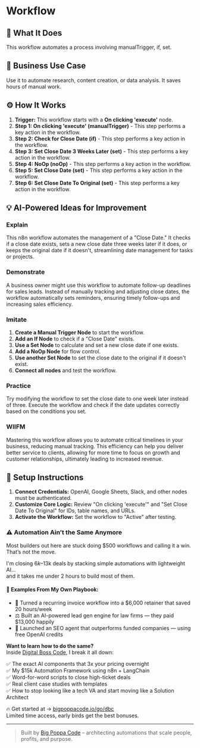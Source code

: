 # Workflow

## 🚀 What It Does
This workflow automates a process involving manualTrigger, if, set.

## 💼 Business Use Case
Use it to automate research, content creation, or data analysis. It saves hours of manual work.

## ⚙️ How It Works
1.  **Trigger:** This workflow starts with a **On clicking 'execute'** node.
2. **Step 1: On clicking 'execute' (manualTrigger)** - This step performs a key action in the workflow.
3. **Step 2: Check for Close Date (if)** - This step performs a key action in the workflow.
4. **Step 3: Set Close Date 3 Weeks Later (set)** - This step performs a key action in the workflow.
5. **Step 4: NoOp (noOp)** - This step performs a key action in the workflow.
6. **Step 5: Set Close Date (set)** - This step performs a key action in the workflow.
7. **Step 6: Set Close Date To Original (set)** - This step performs a key action in the workflow.

## 💡 AI-Powered Ideas for Improvement
### Explain
This n8n workflow automates the management of a "Close Date." It checks if a close date exists, sets a new close date three weeks later if it does, or keeps the original date if it doesn't, streamlining date management for tasks or projects.

### Demonstrate
A business owner might use this workflow to automate follow-up deadlines for sales leads. Instead of manually tracking and adjusting close dates, the workflow automatically sets reminders, ensuring timely follow-ups and increasing sales efficiency.

### Imitate
1. **Create a Manual Trigger Node** to start the workflow.
2. **Add an If Node** to check if a "Close Date" exists.
3. **Use a Set Node** to calculate and set a new close date if one exists.
4. **Add a NoOp Node** for flow control.
5. **Use another Set Node** to set the close date to the original if it doesn't exist.
6. **Connect all nodes** and test the workflow.

### Practice
Try modifying the workflow to set the close date to one week later instead of three. Execute the workflow and check if the date updates correctly based on the conditions you set.

### WIIFM
Mastering this workflow allows you to automate critical timelines in your business, reducing manual tracking. This efficiency can help you deliver better service to clients, allowing for more time to focus on growth and customer relationships, ultimately leading to increased revenue.

## 🔧 Setup Instructions
1. **Connect Credentials:** OpenAI, Google Sheets, Slack, and other nodes must be authenticated.
2. **Customize Core Logic:** Review "On clicking 'execute'" and "Set Close Date To Original" for IDs, table names, and URLs.
3. **Activate the Workflow:** Set the workflow to "Active" after testing.

### ⚠️ Automation Ain’t the Same Anymore

Most builders out here are stuck doing $500 workflows and calling it a win.  
That’s not the move.  

I'm closing $6k–$13k deals by stacking simple automations with lightweight AI...  
and it takes me under 2 hours to build most of them.

#### 🧠 Examples From My Own Playbook:
- 🔁 Turned a recurring invoice workflow into a $6,000 retainer that saved 20 hours/week  
- ⚖️ Built an AI-powered lead gen engine for law firms — they paid $13,000 happily  
- 🚀 Launched an SEO agent that outperforms funded companies — using free OpenAI credits  

**Want to learn how to do the same?**  
Inside [Digital Boss Code](https://bigpoppacode.io/go/dbc), I break it all down:

✅ The exact AI components that 3x your pricing overnight  
✅ My $15k Automation Framework using n8n + LangChain  
✅ Word-for-word scripts to close high-ticket deals  
✅ Real client case studies with templates  
✅ How to stop looking like a tech VA and start moving like a Solution Architect  

🔥 Get started at → [bigpoppacode.io/go/dbc](https://bigpoppacode.io/go/dbc)  
Limited time access, early birds get the best bonuses.

---
> Built by [Big Poppa Code](https://bigpoppacode.io) – architecting automations that scale people, profits, and purpose.
